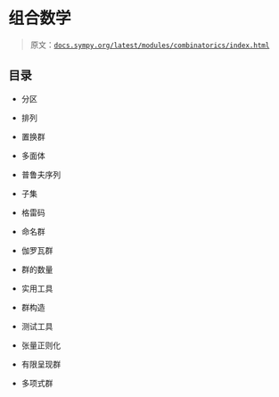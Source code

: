 # 组合数学

> 原文：[`docs.sympy.org/latest/modules/combinatorics/index.html`](https://docs.sympy.org/latest/modules/combinatorics/index.html)

## 目录

+   分区

+   排列

+   置换群

+   多面体

+   普鲁夫序列

+   子集

+   格雷码

+   命名群

+   伽罗瓦群

+   群的数量

+   实用工具

+   群构造

+   测试工具

+   张量正则化

+   有限呈现群

+   多项式群
